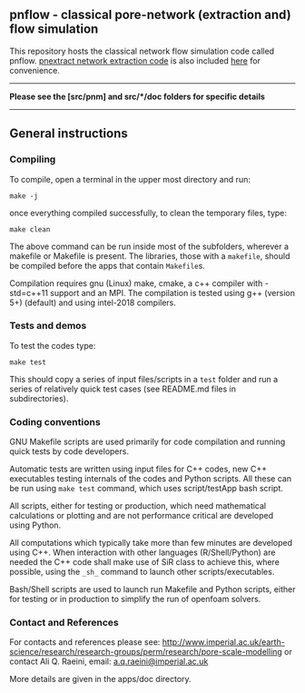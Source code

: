 ﻿##  pnflow - classical pore-network (extraction and) flow simulation

This repository hosts the classical network flow simulation code called pnflow. 
[pnextract network extraction code](https://github.com/aliraeini/pnextract) is also included [here](src/pnm/pnextract) for convenience.


 ----------------------------------------------------------------
 
 **Please see the [src/pnm] and src/\*/doc folders for specific details**
 
 ----------------------------------------------------------------

## General instructions

### Compiling

To compile, open a terminal in the upper most directory and run:

 `make -j`

once everything compiled successfully, to clean the temporary files, type:

 `make clean`

The above command can be run inside most of the subfolders, wherever a 
makefile or Makefile is present.  The libraries, those with a `makefile`,
should be compiled before the apps that contain `Makefile`s.

Compilation requires gnu (Linux) make, cmake, a c++ compiler with -std=c++11
support and an MPI. The compilation is tested using g++ (version 5+) (default)
and using intel-2018 compilers.


### Tests and demos
To test the codes type:

 `make test`

This should copy a series of input files/scripts in a `test` folder and 
run a series of relatively quick test cases (see README.md files in 
subdirectories).  

### Coding conventions

GNU Makefile scripts are used primarily for code compilation and 
running quick tests by code developers.

Automatic tests are written using input files for C++ codes, new C++ 
executables testing internals of the codes and Python scripts. All 
these can be run using `make test` command, which uses 
script/testApp bash script.

All scripts, either for testing or production, which need mathematical 
calculations or plotting and are not performance critical are developed 
using Python.   

All computations which typically take more than few minutes are 
developed using C++.  When interaction with other languages 
(R/Shell/Python) are needed the C++ code shall make use of SiR class to 
achieve this, where possible, using the `_sh_` command to launch other 
scripts/executables.


Bash/Shell scripts are used to launch run Makefile and Python scripts, 
either for testing or in production to simplify the run of openfoam 
solvers.  



### Contact and References ###

For contacts and references please see: 
http://www.imperial.ac.uk/earth-science/research/research-groups/perm/research/pore-scale-modelling
or contact Ali Q. Raeini, email: a.q.raeini@imperial.ac.uk

More details are given in the apps/doc directory.

